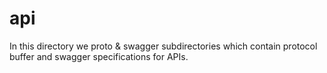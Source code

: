 # api

In this directory we proto & swagger subdirectories which contain protocol buffer and swagger specifications for APIs.
